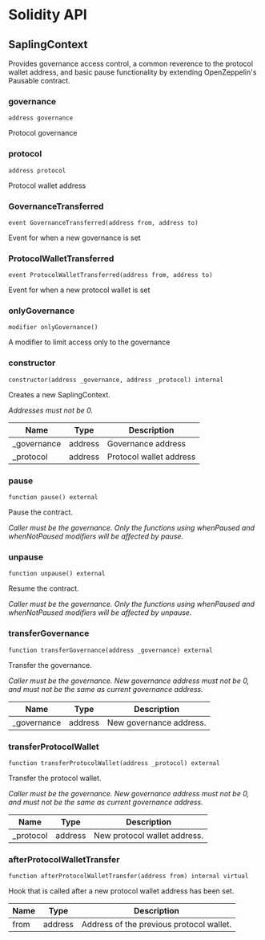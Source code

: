 # Solidity API

## SaplingContext

Provides governance access control, a common reverence to the protocol wallet address, and basic pause
        functionality by extending OpenZeppelin's Pausable contract.

### governance

```solidity
address governance
```

Protocol governance

### protocol

```solidity
address protocol
```

Protocol wallet address

### GovernanceTransferred

```solidity
event GovernanceTransferred(address from, address to)
```

Event for when a new governance is set

### ProtocolWalletTransferred

```solidity
event ProtocolWalletTransferred(address from, address to)
```

Event for when a new protocol wallet is set

### onlyGovernance

```solidity
modifier onlyGovernance()
```

A modifier to limit access only to the governance

### constructor

```solidity
constructor(address _governance, address _protocol) internal
```

Creates a new SaplingContext.

_Addresses must not be 0._

| Name | Type | Description |
| ---- | ---- | ----------- |
| _governance | address | Governance address |
| _protocol | address | Protocol wallet address |

### pause

```solidity
function pause() external
```

Pause the contract.

_Caller must be the governance.
     Only the functions using whenPaused and whenNotPaused modifiers will be affected by pause._

### unpause

```solidity
function unpause() external
```

Resume the contract.

_Caller must be the governance.
     Only the functions using whenPaused and whenNotPaused modifiers will be affected by unpause._

### transferGovernance

```solidity
function transferGovernance(address _governance) external
```

Transfer the governance.

_Caller must be the governance.
     New governance address must not be 0, and must not be the same as current governance address._

| Name | Type | Description |
| ---- | ---- | ----------- |
| _governance | address | New governance address. |

### transferProtocolWallet

```solidity
function transferProtocolWallet(address _protocol) external
```

Transfer the protocol wallet.

_Caller must be the governance.
     New governance address must not be 0, and must not be the same as current governance address._

| Name | Type | Description |
| ---- | ---- | ----------- |
| _protocol | address | New protocol wallet address. |

### afterProtocolWalletTransfer

```solidity
function afterProtocolWalletTransfer(address from) internal virtual
```

Hook that is called after a new protocol wallet address has been set.

| Name | Type | Description |
| ---- | ---- | ----------- |
| from | address | Address of the previous protocol wallet. |

